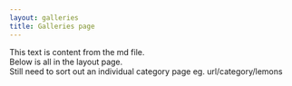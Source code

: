 ```yaml
---
layout: galleries
title: Galleries page
---
```

This text is content from the md file.  
Below is all in the layout page.  
Still need to sort out an individual category page eg. url/category/lemons
